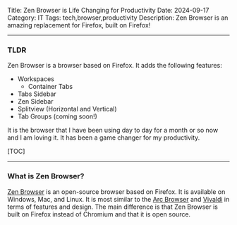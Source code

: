 Title: Zen Browser is Life Changing for Productivity
Date: 2024-09-17
Category: IT
Tags: tech,browser,productivity
Description: Zen Browser is an amazing replacement for Firefox, built on Firefox!

---

### TLDR
Zen Browser is a browser based on Firefox. It adds the following features:

- Workspaces
  - Container Tabs
- Tabs Sidebar
- Zen Sidebar
- Splitview (Horizontal and Vertical)
- Tab Groups (coming soon!)

It is the browser that I have been using day to day for a month or so now and I am loving it. It has been a game changer for my productivity.

[TOC]

---

### What is Zen Browser?

[Zen Browser](https://zen-browser.app/) is an open-source browser based on Firefox. It is available on Windows, Mac, and Linux. It is most similar to the [Arc Browser](https://arc.net/) and [Vivaldi](https://vivaldi.com/) in terms of features and design. The main difference is that Zen Browser is built on Firefox instead of Chromium and that it is open source.
